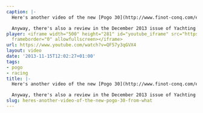 ```yaml
---
caption: |-
  Here's another video of the new [Pogo 30](http://www.finot-conq.com/en/content/pogo-30). From what I have seen this is a truly amazing boat, and at "only" €85,000 a true bargain (ok it's only 30ft instead of the 40ft I originally wanted). I might have to sell my house right away and buy it. Oh wait, I don't have a house. :(

  Anyway, there's also a review in the December 2013 issue of Yachting World with a number of photos, and they are just excited about it as I am. Waaah.
player: <iframe width="500" height="281" id="youtube_iframe" src="https://www.youtube.com/embed/QF57y3qGVX4?feature=oembed&amp;enablejsapi=1&amp;origin=https://safe.txmblr.com&amp;wmode=opaque"
  frameborder="0" allowfullscreen></iframe>
url: https://www.youtube.com/watch?v=QF57y3qGVX4
layout: video
date: '2013-11-15T12:02:27+01:00'
tags:
- pogo
- racing
title: |-
  Here's another video of the new [Pogo 30](http://www.finot-conq.com/en/content/pogo-30). From what I have seen this is a truly amazing boat, and at "only" €85,000 a true bargain (ok it's only 30ft instead of the 40ft I originally wanted). I might have to sell my house right away and buy it. Oh wait, I don't have a house. :(

  Anyway, there's also a review in the December 2013 issue of Yachting World with a number of photos, and they are just excited about it as I am. Waaah.
slug: heres-another-video-of-the-new-pogo-30-from-what
---
```

